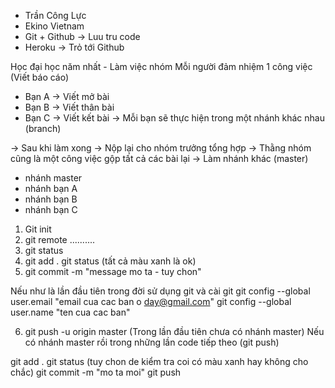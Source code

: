 - Trần Công Lực
- Ekino Vietnam
- Git + Github -> Luu tru code 
- Heroku -> Trỏ tới Github

Học đại học năm nhất - Làm việc nhóm 
Mỗi người đảm nhiệm 1 công việc (Viết báo cáo)
- Bạn A -> Viết mở bài 
- Bạn B -> Viết thân bài
- Bạn C -> Viết kết bài
-> Mỗi bạn sẽ thực hiện trong một nhánh khác nhau (branch)

-> Sau khi làm xong -> Nộp lại cho nhóm trưởng tổng hợp 
  -> Thằng nhóm cũng là một công việc gộp tất cả các bài lại -> Làm nhánh khác (master)

- nhánh master
- nhánh bạn A 
- nhánh bạn B
- nhánh bạn C 



1. Git init 
2. git remote ..........
3. git status
4. git add .
  git status (tất cả màu xanh là ok)
5. git commit -m "message mo ta - tuy chon"

Nếu như là lần đầu tiên trong đời sử dụng git và cài git 
  git config --global user.email "email cua cac ban o day@gmail.com"
  git config --global user.name "ten cua cac ban"

6. git push -u origin master (Trong lần đầu tiên chưa có nhánh master)
  Nếu có nhánh master rồi trong những lần code tiếp theo (git push)

<!--  -->

git add .
git status (tuy chon de kiểm tra coi có màu xanh hay không cho chắc)
git commit -m "mo ta moi"
git push